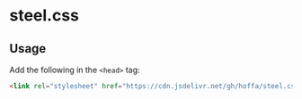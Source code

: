 # steel.css

## Usage

Add the following in the `<head>` tag:

```html
<link rel="stylesheet" href="https://cdn.jsdelivr.net/gh/hoffa/steel.css/steel.css">
```
